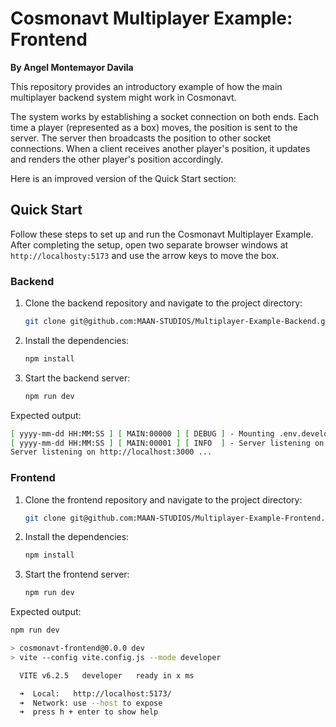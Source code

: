 # Cosmonavt Multiplayer Example: Frontend

**By Angel Montemayor Davila**

This repository provides an introductory example of how the main multiplayer backend system might work in Cosmonavt.

The system works by establishing a socket connection on both ends. Each time a player (represented as a box) moves, the
position is sent to the server. The server then broadcasts the position to other socket connections. When a client
receives another player's position, it updates and renders the other player's position accordingly.

Here is an improved version of the Quick Start section:

## Quick Start

Follow these steps to set up and run the Cosmonavt Multiplayer Example. After completing the setup, open two separate
browser windows at `http://localhosty:5173` and use the arrow keys to move the box.

### Backend

1. Clone the backend repository and navigate to the project directory:
   
    ```bash
    git clone git@github.com:MAAN-STUDIOS/Multiplayer-Example-Backend.git t-cosmo-back && cd t-cosmo-back
    ```
2. Install the dependencies:
   
    ```bash
    npm install
    ```
3. Start the backend server:
   
    ```bash
    npm run dev
    ```

Expected output:

```bash
[ yyyy-mm-dd HH:MM:SS ] [ MAIN:00000 ] [ DEBUG ] - Mounting .env.developer as environment file.
[ yyyy-mm-dd HH:MM:SS ] [ MAIN:00001 ] [ INFO  ] - Server listening on http://localhost:3001 ...
Server listening on http://localhost:3000 ...
```

### Frontend

1. Clone the frontend repository and navigate to the project directory:
    ```bash
    git clone git@github.com:MAAN-STUDIOS/Multiplayer-Example-Frontend.git t-cosmo-front && cd t-cosmo-front
    ```
2. Install the dependencies:
    ```bash
    npm install
    ```
3. Start the frontend server:
    ```bash
    npm run dev
    ```

Expected output:

```bash
npm run dev

> cosmonavt-frontend@0.0.0 dev
> vite --config vite.config.js --mode developer

  VITE v6.2.5   developer   ready in x ms

  ➜  Local:   http://localhost:5173/
  ➜  Network: use --host to expose
  ➜  press h + enter to show help
```
